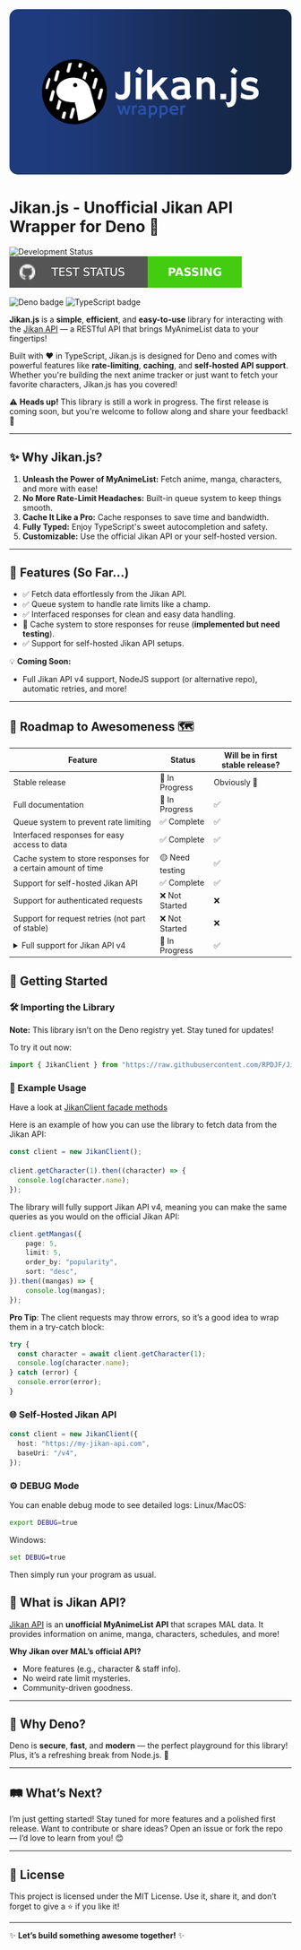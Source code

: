 <img src="meta/banner.svg" alt="Jikan.js Banner" style="border-radius: 15px;">

# Jikan.js - Unofficial Jikan API Wrapper for Deno 🚀

![Development Status](https://img.shields.io/badge/Status-In%20Development-orange?style=for-the-badge&logo=github)
![Test Status](https://raw.githubusercontent.com/RPDJF/Jikan.js/refs/heads/main/meta/statusBadge.svg)

![Deno badge](https://img.shields.io/badge/Deno-464647?style=for-the-badge&logo=deno&logoColor=white)
![TypeScript badge](https://img.shields.io/badge/TypeScript-3178C6?style=for-the-badge&logo=typescript&logoColor=white)

**Jikan.js** is a **simple**, **efficient**, and **easy-to-use** library for
interacting with the [Jikan API](https://github.com/jikan-me/jikan) — a RESTful
API that brings MyAnimeList data to your fingertips!

Built with ❤️ in TypeScript, Jikan.js is designed for Deno and comes with
powerful features like **rate-limiting**, **caching**, and **self-hosted API
support**. Whether you're building the next anime tracker or just want to fetch
your favorite characters, Jikan.js has you covered!

⚠️ **Heads up!** This library is still a work in progress. The first release is
coming soon, but you're welcome to follow along and share your feedback! 🙌

---

## ✨ Why Jikan.js?

1. **Unleash the Power of MyAnimeList:** Fetch anime, manga, characters, and
   more with ease!
2. **No More Rate-Limit Headaches:** Built-in queue system to keep things
   smooth.
3. **Cache It Like a Pro:** Cache responses to save time and bandwidth.
4. **Fully Typed:** Enjoy TypeScript's sweet autocompletion and safety.
5. **Customizable:** Use the official Jikan API or your self-hosted version.

---

## 🌟 Features (So Far...)

- ✅ Fetch data effortlessly from the Jikan API.
- ✅ Queue system to handle rate limits like a champ.
- ✅ Interfaced responses for clean and easy data handling.
- 🔄 Cache system to store responses for reuse (**implemented but need testing**).
- ✅ Support for self-hosted Jikan API setups.

💡 **Coming Soon:**

- Full Jikan API v4 support, NodeJS support (or alternative repo), automatic
  retries, and more!

---

## 🚧 Roadmap to Awesomeness 🗺️

<table>
  <thead>
    <tr>
      <th>Feature</th>
      <th>Status</th>
	  <th>Will be in first stable release?</th>
    </tr>
  </thead>
  <tbody>
    <tr>
      <td>Stable release</td>
      <td>🔄 In Progress</td>
	  <td>Obviously 🥲</td>
    </tr>
    <tr>
      <td>Full documentation</td>
      <td>🔄 In Progress</td>
	  <td>✅</td>
    </tr>
    <tr>
      <td>Queue system to prevent rate limiting</td>
      <td>✅ Complete</td>
	  <td>✅</td>
    </tr>
    <tr>
      <td>Interfaced responses for easy access to data</td>
      <td>✅ Complete</td>
	  <td>✅</td>
    </tr>
    <tr>
      <td>Cache system to store responses for a certain amount of time</td>
      <td>🟡 Need testing</td>
	  <td>✅</td>
    </tr>
    <tr>
      <td>Support for self-hosted Jikan API</td>
      <td>✅ Complete</td>
	  <td>✅</td>
    </tr>
    <tr>
      <td>Support for authenticated requests</td>
      <td>❌ Not Started</td>
	  <td>❌</td>
    </tr>
	<tr>
	  <td>Support for request retries (not part of stable)</td>
	  <td>❌ Not Started</td>
	  <td>❌</td>
    <tr>
      <td>
        <details>
          <summary>Full support for Jikan API v4</summary>
          <table>
            <thead>
              <tr>
                <th>Sub-feature</th>
                <th>Status</th>
              </tr>
            </thead>
            <tbody>
              <tr>
                <td>Anime</td>
                <td>✅ Complete</td>
              </tr>
              <tr>
                <td>Characters</td>
                <td>✅ Complete</td>
              </tr>
              <tr>
                <td>Clubs</td>
                <td>❌ Not Started</td>
              </tr>
              <tr>
                <td>Genres</td>
                <td>❌ Not Started</td>
              </tr>
              <tr>
                <td>Magazines</td>
                <td>❌ Not Started</td>
              </tr>
              <tr>
                <td>Manga</td>
                <td>✅ Complete</td>
              </tr>
              <tr>
                <td>People</td>
                <td>❌ Not Started</td>
              </tr>
              <tr>
                <td>Producers</td>
                <td>❌ Not Started</td>
              </tr>
              <tr>
                <td>Random</td>
                <td>🔄 In Progress</td>
              </tr>
              <tr>
                <td>Recommendations</td>
                <td>❌ Not Started</td>
              </tr>
              <tr>
                <td>Reviews</td>
                <td>❌ Not Started</td>
              </tr>
              <tr>
                <td>Schedules</td>
                <td>❌ Not Started</td>
              </tr>
              <tr>
                <td>Users</td>
                <td>❌ Not Started</td>
              </tr>
              <tr>
                <td>Seasons</td>
                <td>❌ Not Started</td>
              </tr>
              <tr>
                <td>Top</td>
                <td>❌ Not Started</td>
              </tr>
              <tr>
                <td>Watch</td>
                <td>❌ Not Started</td>
              </tr>
            </tbody>
          </table>
        </details>
      </td>
      <td>🔄 In Progress</td>
	  <td>✅</td>
    </tr>
  </tbody>
</table>

## 🚀 Getting Started

### 🛠️ Importing the Library

**Note:** This library isn’t on the Deno registry yet. Stay tuned for updates!

To try it out now:

```typescript
import { JikanClient } from "https://raw.githubusercontent.com/RPDJF/Jikan.js/refs/heads/main/src/index.ts";
```

### 🎯 Example Usage

Have a look at [JikanClient facade methods](https://rpdjf.github.io/Jikan.js/~/JikanClient.html#methods)

Here is an example of how you can use the library to fetch data from the Jikan
API:

```typescript
const client = new JikanClient();

client.getCharacter(1).then((character) => {
  console.log(character.name);
});
```

The library will fully support Jikan API v4, meaning you can make the same queries as you would on the official Jikan API:
```typescript
client.getMangas({
	page: 5,
	limit: 5,
	order_by: "popularity",
	sort: "desc",
}).then((mangas) => {
	console.log(mangas);
});
```

**Pro Tip**: The client requests may throw errors, so it’s a good idea to wrap them in a try-catch block:

```typescript
try {
  const character = await client.getCharacter(1);
  console.log(character.name);
} catch (error) {
  console.error(error);
}
```

### 🌐 Self-Hosted Jikan API

```typescript
const client = new JikanClient({
  host: "https://my-jikan-api.com",
  baseUri: "/v4",
});
```

### ⚙️ DEBUG Mode

You can enable debug mode to see detailed logs:
Linux/MacOS:
```bash
export DEBUG=true
```
Windows:
```cmd
set DEBUG=true
```

Then simply run your program as usual.

## 💬 What is Jikan API?

[Jikan API](https://github.com/jikan-me/jikan) is an **unofficial MyAnimeList
API** that scrapes MAL data. It provides information on anime, manga,
characters, schedules, and more!

**Why Jikan over MAL’s official API?**

- More features (e.g., character & staff info).
- No weird rate limit mysteries.
- Community-driven goodness.

---

## 🌌 Why Deno?

Deno is **secure**, **fast**, and **modern** — the perfect playground for this
library! Plus, it’s a refreshing break from Node.js. 🦕

---

## 🛤️ What’s Next?

I’m just getting started! Stay tuned for more features and a polished first
release. Want to contribute or share ideas? Open an issue or fork the repo — I’d
love to learn from you! 😊

---

## 📜 License

This project is licensed under the MIT License. Use it, share it, and don’t
forget to give a ⭐ if you like it!

---

✨ **Let’s build something awesome together!** ✨
